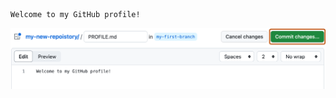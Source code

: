 ```
Welcome to my GitHub profile!
```

<img alt="profile.md file screenshot" src="/images/my-profile-file.png"/>
